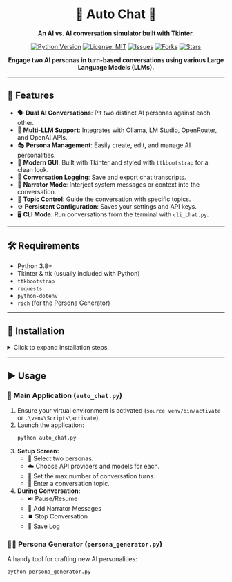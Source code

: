 <div align="center">

# 🤖 Auto Chat 🤖

**An AI vs. AI conversation simulator built with Tkinter.**

[![Python Version](https://img.shields.io/badge/Python-3.8%2B-blue?style=for-the-badge&logo=python)](https://python.org)
[![License: MIT](https://img.shields.io/badge/License-MIT-yellow.svg?style=for-the-badge)](https://opensource.org/licenses/MIT) <!-- Choose appropriate license -->
[![Issues](https://img.shields.io/github/issues/rustyorb/auto_chat?style=for-the-badge)](https://github.com/rustyorb/auto_chat/issues) <!-- Corrected URL -->
[![Forks](https://img.shields.io/github/forks/rustyorb/auto_chat?style=for-the-badge)](https://github.com/rustyorb/auto_chat/network/members) <!-- Corrected URL -->
[![Stars](https://img.shields.io/github/stars/rustyorb/auto_chat?style=for-the-badge)](https://github.com/rustyorb/auto_chat/stargazers) <!-- Corrected URL -->


<!-- Optional: Add a GIF or Screenshot here! -->
<!-- ![Auto Chat Demo](link_to_your_demo_image_or_gif.gif) -->

**Engage two AI personas in turn-based conversations using various Large Language Models (LLMs).**

</div>

---

## 🌟 Features

*   🗣️ **Dual AI Conversations**: Pit two distinct AI personas against each other.
*   🔌 **Multi-LLM Support**: Integrates with Ollama, LM Studio, OpenRouter, and OpenAI APIs.
*   🎭 **Persona Management**: Easily create, edit, and manage AI personalities.
*   🎨 **Modern GUI**: Built with Tkinter and styled with `ttkbootstrap` for a clean look.
*   💾 **Conversation Logging**: Save and export chat transcripts.
*   🎤 **Narrator Mode**: Interject system messages or context into the conversation.
*   🎯 **Topic Control**: Guide the conversation with specific topics.
*   ⚙️ **Persistent Configuration**: Saves your settings and API keys.
*   🖥️ **CLI Mode**: Run conversations from the terminal with `cli_chat.py`.

---

## 🛠️ Requirements

*   Python 3.8+
*   Tkinter & ttk (usually included with Python)
*   `ttkbootstrap`
*   `requests`
*   `python-dotenv`
*   `rich` (for the Persona Generator)

---

## 🚀 Installation

<details>
<summary>Click to expand installation steps</summary>

1.  **Clone the repository:**
    ```bash
    git clone https://github.com/rustyorb/auto_chat.git
    cd auto_chat
    ```
    Or download the source code ZIP.

2.  **Create and activate a virtual environment:**
    ```bash
    # Create virtual environment
    python -m venv venv

    # Activate virtual environment
    # On Windows:
    .\venv\Scripts\activate
    # On macOS/Linux:
    source venv/bin/activate
    ```
    > **Note:** Using a virtual environment is highly recommended!

3.  **Install dependencies:**
    ```bash
    pip install -r requirements.txt
    ```

4.  **Set up `personas.json`:**
    ```bash
    # Copy the example personas file
    cp personas.json.example personas.json
    ```
    *(Alternatively, rename `personas.json.example` to `personas.json` manually)*

5.  **Set up `config.json`:**
    ```bash
    # Copy the example config file
    cp config.json.example config.json
    ```
    *(Alternatively, rename `config.json.example` to `config.json` manually)*

    > ✨ The example files provide a great starting point. Edit them directly or use the app's interface!

</details>

---

## ▶️ Usage

### 💬 Main Application (`auto_chat.py`)

1.  Ensure your virtual environment is activated (`source venv/bin/activate` or `.\venv\Scripts\activate`).
2.  Launch the application:
    ```bash
    python auto_chat.py
    ```
3.  **Setup Screen:**
    *   👤 Select two personas.
    *   ☁️ Choose API providers and models for each.
    *   🔢 Set the max number of conversation turns.
    *   📝 Enter a conversation topic.
4.  **During Conversation:**
    *   ⏯️ Pause/Resume
    *   📢 Add Narrator Messages
    *   ⏹️ Stop Conversation
    *   📄 Save Log

### 🧑‍🎨 Persona Generator (`persona_generator.py`)

A handy tool for crafting new AI personalities:

```bash
python persona_generator.py
